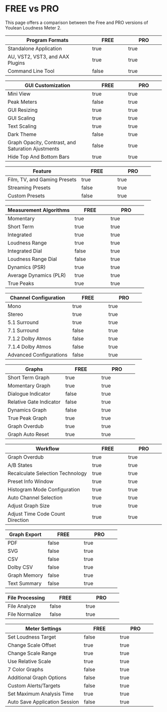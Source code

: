 # FREE vs PRO

This page offers a comparison between the Free and PRO versions of Youlean Loudness Meter 2.

<table data-full-width="false"><thead><tr><th>Program Formats</th><th width="100" data-type="checkbox">FREE</th><th width="100" data-type="checkbox">PRO</th></tr></thead><tbody><tr><td>Standalone Application</td><td>true</td><td>true</td></tr><tr><td>AU, VST2, VST3, and AAX Plugins</td><td>true</td><td>true</td></tr><tr><td>Command Line Tool</td><td>false</td><td>true</td></tr></tbody></table>

<table data-full-width="false"><thead><tr><th>GUI Customization</th><th width="100" data-type="checkbox">FREE</th><th width="100" data-type="checkbox">PRO</th></tr></thead><tbody><tr><td>Mini View</td><td>true</td><td>true</td></tr><tr><td>Peak Meters</td><td>false</td><td>true</td></tr><tr><td>GUI Resizing</td><td>true</td><td>true</td></tr><tr><td>GUI Scaling</td><td>true</td><td>true</td></tr><tr><td>Text Scaling</td><td>true</td><td>true</td></tr><tr><td>Dark Theme</td><td>false</td><td>true</td></tr><tr><td>Graph Opacity, Contrast, and Saturation Ajustments </td><td>false</td><td>true</td></tr><tr><td>Hide Top And Bottom Bars</td><td>true</td><td>true</td></tr></tbody></table>

<table data-full-width="false"><thead><tr><th>Feature</th><th width="100" data-type="checkbox">FREE</th><th width="100" data-type="checkbox">PRO</th></tr></thead><tbody><tr><td>Film, TV, and Gaming Presets</td><td>true</td><td>true</td></tr><tr><td>Streaming Presets</td><td>false</td><td>true</td></tr><tr><td>Custom Presets</td><td>false</td><td>true</td></tr></tbody></table>

<table data-full-width="false"><thead><tr><th>Measurement Algorithms</th><th width="100" data-type="checkbox">FREE</th><th width="100" data-type="checkbox">PRO</th></tr></thead><tbody><tr><td>Momentary</td><td>true</td><td>true</td></tr><tr><td>Short Term</td><td>true</td><td>true</td></tr><tr><td>Integrated</td><td>true</td><td>true</td></tr><tr><td>Loudness Range</td><td>true</td><td>true</td></tr><tr><td>Integrated Dial</td><td>false</td><td>true</td></tr><tr><td>Loudness Range Dial</td><td>false</td><td>true</td></tr><tr><td>Dynamics (PSR)</td><td>true</td><td>true</td></tr><tr><td>Average Dynamics (PLR)</td><td>true</td><td>true</td></tr><tr><td>True Peaks</td><td>true</td><td>true</td></tr></tbody></table>

<table data-full-width="false"><thead><tr><th>Channel Configuration</th><th width="100" data-type="checkbox">FREE</th><th width="100" data-type="checkbox">PRO</th></tr></thead><tbody><tr><td>Mono</td><td>true</td><td>true</td></tr><tr><td>Stereo</td><td>true</td><td>true</td></tr><tr><td>5.1 Surround </td><td>true</td><td>true</td></tr><tr><td>7.1 Surround </td><td>false</td><td>true</td></tr><tr><td>7.1.2 Dolby Atmos</td><td>false</td><td>true</td></tr><tr><td>7.1.4 Dolby Atmos</td><td>false</td><td>true</td></tr><tr><td>Advanced Configurations</td><td>false</td><td>true</td></tr></tbody></table>

<table data-full-width="false"><thead><tr><th>Graphs</th><th width="100" data-type="checkbox">FREE</th><th width="100" data-type="checkbox">PRO</th></tr></thead><tbody><tr><td>Short Term Graph</td><td>true</td><td>true</td></tr><tr><td>Momentary Graph</td><td>true</td><td>true</td></tr><tr><td>Dialogue Indicator</td><td>false</td><td>true</td></tr><tr><td>Relative Gate Indicator</td><td>false</td><td>true</td></tr><tr><td>Dynamics Graph</td><td>false</td><td>true</td></tr><tr><td>True Peak Graph</td><td>true</td><td>true</td></tr><tr><td>Graph Overdub</td><td>true</td><td>true</td></tr><tr><td>Graph Auto Reset</td><td>true</td><td>true</td></tr></tbody></table>

<table data-full-width="false"><thead><tr><th>Workflow</th><th width="100" data-type="checkbox">FREE</th><th width="100" data-type="checkbox">PRO</th></tr></thead><tbody><tr><td>Graph Overdub</td><td>true</td><td>true</td></tr><tr><td>A/B States</td><td>true</td><td>true</td></tr><tr><td>Recalculate Selection Technology</td><td>true</td><td>true</td></tr><tr><td>Preset Info Window</td><td>true</td><td>true</td></tr><tr><td>Histogram Mode Configuration</td><td>true</td><td>true</td></tr><tr><td>Auto Channel Selection</td><td>true</td><td>true</td></tr><tr><td>Adjust Graph Size</td><td>true</td><td>true</td></tr><tr><td>Adjust Time Code Count Direction</td><td>true</td><td>true</td></tr></tbody></table>

<table data-full-width="false"><thead><tr><th>Graph Export</th><th width="100" data-type="checkbox">FREE</th><th width="100" data-type="checkbox">PRO</th></tr></thead><tbody><tr><td>PDF</td><td>false</td><td>true</td></tr><tr><td>SVG</td><td>false</td><td>true</td></tr><tr><td>CSV</td><td>false</td><td>true</td></tr><tr><td>Dolby CSV</td><td>false</td><td>true</td></tr><tr><td>Graph Memory</td><td>false</td><td>true</td></tr><tr><td>Text Summary</td><td>false</td><td>true</td></tr></tbody></table>

<table data-full-width="false"><thead><tr><th>File Processing</th><th width="100" data-type="checkbox">FREE</th><th width="100" data-type="checkbox">PRO</th></tr></thead><tbody><tr><td>File Analyze</td><td>false</td><td>true</td></tr><tr><td>File Normalize</td><td>false</td><td>true</td></tr></tbody></table>

<table data-full-width="false"><thead><tr><th>Meter Settings</th><th width="100" data-type="checkbox">FREE</th><th width="100" data-type="checkbox">PRO</th></tr></thead><tbody><tr><td>Set Loudness Target</td><td>false</td><td>true</td></tr><tr><td>Change Scale Offset</td><td>true</td><td>true</td></tr><tr><td>Change Scale Range</td><td>true</td><td>true</td></tr><tr><td>Use Relative Scale</td><td>true</td><td>true</td></tr><tr><td>7 Color Graphs</td><td>false</td><td>true</td></tr><tr><td>Additional Graph Options</td><td>false</td><td>true</td></tr><tr><td>Custom Alerts/Targets</td><td>false</td><td>true</td></tr><tr><td>Set Maximum Analysis Time</td><td>true</td><td>true</td></tr><tr><td>Auto Save Application Session</td><td>false</td><td>true</td></tr></tbody></table>

